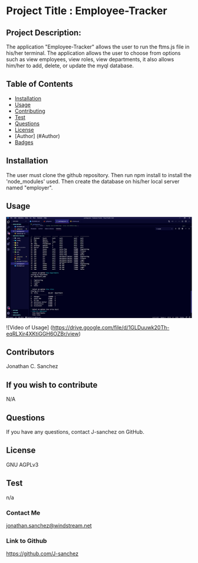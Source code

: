 # Project Title : Employee-Tracker
## Project Description:
The application "Employee-Tracker" allows the user to run the ftms.js file in his/her terminal. The application allows the user to choose from options such as view employees, view roles, view departments, it also allows him/her to add, delete, or update the myql database. 
## Table of Contents
* [Installation](#installation)
* [Usage](#usage)
* [Contributing](#contributing)
* [Test](#test)
* [Questions](#questions)
* [License](#license)
* [Author] (#Author)
* [Badges](#badges)
## Installation
The user must clone the github repository. Then run npm install to install the 'node_modules' used. Then create the database on his/her local server named "employer". 
## Usage
![Show database](./assets/EMP_TRCKR.jpg)

![Video of Usage] (https://drive.google.com/file/d/1GLDuuwk20Th-eqRLXir4XKtiGGH6OZBr/view)
## Contributors
Jonathan C. Sanchez
## If you wish to contribute
N/A
## Questions
If you have any questions, contact J-sanchez on GitHub.
## License
GNU AGPLv3
## Test
n/a
### Contact Me
jonathan.sanchez@windstream.net
### Link to Github
https://github.com/J-sanchez
